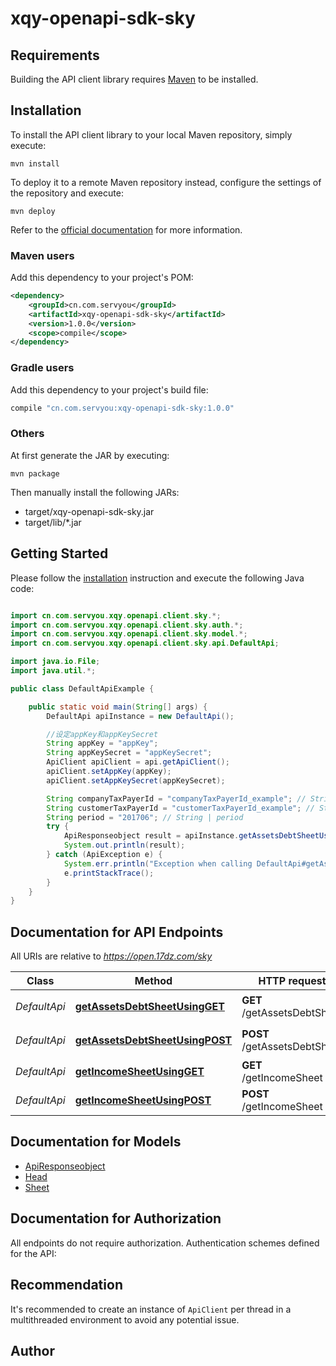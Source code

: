 # xqy-openapi-sdk-sky

## Requirements

Building the API client library requires [Maven](https://maven.apache.org/) to be installed.

## Installation

To install the API client library to your local Maven repository, simply execute:

```shell
mvn install
```

To deploy it to a remote Maven repository instead, configure the settings of the repository and execute:

```shell
mvn deploy
```

Refer to the [official documentation](https://maven.apache.org/plugins/maven-deploy-plugin/usage.html) for more information.

### Maven users

Add this dependency to your project's POM:

```xml
<dependency>
    <groupId>cn.com.servyou</groupId>
    <artifactId>xqy-openapi-sdk-sky</artifactId>
    <version>1.0.0</version>
    <scope>compile</scope>
</dependency>
```

### Gradle users

Add this dependency to your project's build file:

```groovy
compile "cn.com.servyou:xqy-openapi-sdk-sky:1.0.0"
```

### Others

At first generate the JAR by executing:

    mvn package

Then manually install the following JARs:

* target/xqy-openapi-sdk-sky.jar
* target/lib/*.jar

## Getting Started

Please follow the [installation](#installation) instruction and execute the following Java code:

```java

import cn.com.servyou.xqy.openapi.client.sky.*;
import cn.com.servyou.xqy.openapi.client.sky.auth.*;
import cn.com.servyou.xqy.openapi.client.sky.model.*;
import cn.com.servyou.xqy.openapi.client.sky.api.DefaultApi;

import java.io.File;
import java.util.*;

public class DefaultApiExample {

    public static void main(String[] args) {
        DefaultApi apiInstance = new DefaultApi();

        //设定appKey和appKeySecret
        String appKey = "appKey";
        String appKeySecret = "appKeySecret";
        ApiClient apiClient = api.getApiClient();
        apiClient.setAppKey(appKey);
        apiClient.setAppKeySecret(appKeySecret);

        String companyTaxPayerId = "companyTaxPayerId_example"; // String | companyTaxPayerId
        String customerTaxPayerId = "customerTaxPayerId_example"; // String | customerTaxPayerId
        String period = "201706"; // String | period
        try {
            ApiResponseobject result = apiInstance.getAssetsDebtSheetUsingGET(companyTaxPayerId, customerTaxPayerId, period);
            System.out.println(result);
        } catch (ApiException e) {
            System.err.println("Exception when calling DefaultApi#getAssetsDebtSheetUsingGET");
            e.printStackTrace();
        }
    }
}

```

## Documentation for API Endpoints

All URIs are relative to *https://open.17dz.com/sky*

Class | Method | HTTP request | Description
------------ | ------------- | ------------- | -------------
*DefaultApi* | [**getAssetsDebtSheetUsingGET**](docs/DefaultApi.md#getAssetsDebtSheetUsingGET) | **GET** /getAssetsDebtSheet | 返回资产负债表
*DefaultApi* | [**getAssetsDebtSheetUsingPOST**](docs/DefaultApi.md#getAssetsDebtSheetUsingPOST) | **POST** /getAssetsDebtSheet | 返回资产负债表
*DefaultApi* | [**getIncomeSheetUsingGET**](docs/DefaultApi.md#getIncomeSheetUsingGET) | **GET** /getIncomeSheet | 返回利润表
*DefaultApi* | [**getIncomeSheetUsingPOST**](docs/DefaultApi.md#getIncomeSheetUsingPOST) | **POST** /getIncomeSheet | 返回利润表


## Documentation for Models

 - [ApiResponseobject](docs/ApiResponseobject.md)
 - [Head](docs/Head.md)
 - [Sheet](docs/Sheet.md)


## Documentation for Authorization

All endpoints do not require authorization.
Authentication schemes defined for the API:

## Recommendation

It's recommended to create an instance of `ApiClient` per thread in a multithreaded environment to avoid any potential issue.

## Author



